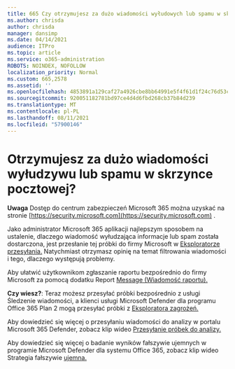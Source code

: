 ```yaml
---
title: 665 Czy otrzymujesz za dużo wiadomości wyłudowych lub spamu w skrzynce pocztowej?
ms.author: chrisda
author: chrisda
manager: dansimp
ms.date: 04/14/2021
audience: ITPro
ms.topic: article
ms.service: o365-administration
ROBOTS: NOINDEX, NOFOLLOW
localization_priority: Normal
ms.custom: 665,2578
ms.assetid: ''
ms.openlocfilehash: 4853891a129caf27a4926cbe8bb64991e5f4f61d1f24c76d53c6d61baa598ea9
ms.sourcegitcommit: 920051182781bd97ce4d4d6fbd268cb37b84d239
ms.translationtype: MT
ms.contentlocale: pl-PL
ms.lasthandoff: 08/11/2021
ms.locfileid: "57900146"
---
```

# <a name="are-you-receiving-too-much-phish-or-spam-in-your-mailbox"></a>Otrzymujesz za dużo wiadomości wyłudzywu lub spamu w skrzynce pocztowej?

**Uwaga** Dostęp do centrum zabezpieczeń Microsoft 365 można uzyskać na stronie [https://security.microsoft.com](https://security.microsoft.com) .

Jako administrator Microsoft 365 aplikacji najlepszym sposobem na ustalenie, dlaczego wiadomość wyłudzająca informacje lub spam została dostarczona, jest przesłanie tej próbki do firmy Microsoft w [Eksploratorze przesyłania.](https://security.microsoft.com/reportsubmission) Natychmiast otrzymasz opinię na temat filtrowania wiadomości i tego, dlaczego występują problemy.

Aby ułatwić użytkownikom zgłaszanie raportu bezpośrednio do firmy Microsoft za pomocą dodatku Report [Message (Wiadomość raportu).](https://appsource.microsoft.com/product/office/WA104381180?src=office&tab=Overview)

**Czy wiesz?**: Teraz możesz przesyłać próbki bezpośrednio z usługi Śledzenie wiadomości, a klienci usługi Microsoft Defender dla programu Office 365 Plan 2 mogą przesyłać próbki z [](https://security.microsoft.com/messagetrace) [Eksploratora zagrożeń.](https://docs.microsoft.com/microsoft-365/security/office-365-security/threat-explorer)

Aby dowiedzieć się więcej o przesyłaniu wiadomości do analizy w portalu Microsoft 365 Defender, zobacz klip wideo [Przesyłanie próbek do analizy.](https://go.microsoft.com/fwlink/?linkid=2166435)

Aby dowiedzieć się więcej o badanie wyników fałszywie ujemnych w programie Microsoft Defender dla systemu Office 365, zobacz klip wideo Strategia fałszywie [ujemna.](https://go.microsoft.com/fwlink/?linkid=2166434)
